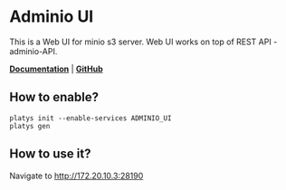 # Adminio UI

This is a Web UI for minio s3 server. Web UI works on top of REST API - adminio-API.

**[Documentation](https://github.com/rzrbld/adminio-ui/)** | **[GitHub](https://github.com/rzrbld/adminio-ui)**

## How to enable?

```
platys init --enable-services ADMINIO_UI
platys gen
```

## How to use it?

Navigate to <http://172.20.10.3:28190>